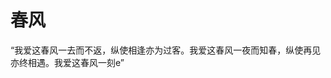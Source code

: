 
# 春风

“我爱这春风一去而不返，纵使相逢亦为过客。我爱这春风一夜而知春，纵使再见亦终相遇。我爱这春风一刻e”
<!--stackedit_data:
eyJoaXN0b3J5IjpbMTc3NTI1NzkwOV19
-->